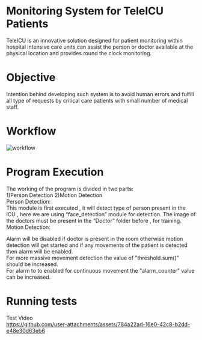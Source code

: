 # Monitoring System for TeleICU Patients
TeleICU is an innovative solution designed for patient monitoring within hospital intensive care units,can assist the person or doctor available at the physical location and provides round the clock monitoring. 

# Objective
Intention behind developing such system is to avoid human errors and fulfill all type of requests by critical care patients with small number of medical staff.
# Workflow
![workflow](https://github.com/user-attachments/assets/155e5bd1-1771-4822-9f26-0a5ca52a4874)

# Program Execution
The working of the program is divided in two parts:​</br>
1)Person Detection		2)Motion Detection</br>
Person Detection:​</br>
This module is first executed , it will detect type of person present in the ICU , here we are using “face_detection” module for detection. The image of the doctors must be present in the “Doctor” folder before , for training.</br>
Motion Detection:​</br>

Alarm will be disabled if doctor is present in the room otherwise motion detection will get started and if any movements of the patient is detected then alarm will be enabled.​</br>
For more massive movement detection​ the value of "threshold.sum()" should be increased.​</br>
For alarm to to enabled for continuous movement the "alarm_counter" value can be increased.</br>

# Running tests

Test Video</br>
https://github.com/user-attachments/assets/784a22ad-16e0-42c8-b2dd-e48e30d63eb6
